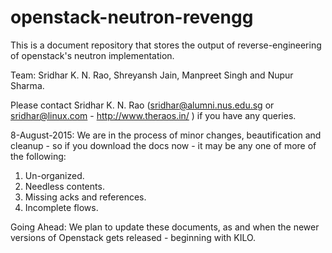 # openstack-neutron-revengg
This is a document repository that stores the output of reverse-engineering of openstack's neutron implementation.

Team: Sridhar K. N. Rao, Shreyansh Jain, Manpreet Singh and Nupur Sharma.

Please contact Sridhar K. N. Rao (sridhar@alumni.nus.edu.sg or sridhar@linux.com - http://www.theraos.in/ ) if you have any queries.

8-August-2015: We are in the process of minor changes, beautification and cleanup - so if you download the docs now - it may be any one of more of the following:

1. Un-organized.
2. Needless contents.
3. Missing acks and references.
4. Incomplete flows.


Going Ahead:
We plan to update these documents, as and when the newer versions of Openstack gets released - beginning with KILO.

